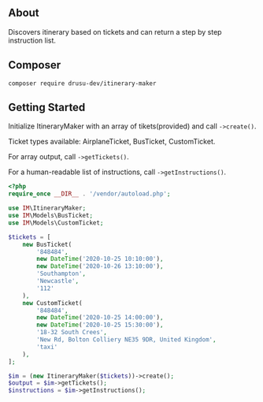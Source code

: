## About
Discovers itinerary based on tickets and can return a step by step instruction list.


## Composer

```composer require drusu-dev/itinerary-maker```

## Getting Started

Initialize ItineraryMaker with an array of tikets(provided) and call ```->create()```.

Ticket types available: AirplaneTicket, BusTicket, CustomTicket.

For array output, call ```->getTickets()```.

For a human-readable list of instructions, call ```->getInstructions()```.

```php
<?php
require_once __DIR__ . '/vendor/autoload.php';

use IM\ItineraryMaker;
use IM\Models\BusTicket;
use IM\Models\CustomTicket;

$tickets = [
    new BusTicket(
        '848484',
        new DateTime('2020-10-25 10:10:00'),
        new DateTime('2020-10-26 13:10:00'),
        'Southampton',
        'Newcastle',
        '112'
    ),
    new CustomTicket(
        '848484',
        new DateTime('2020-10-25 14:00:00'),
        new DateTime('2020-10-25 15:30:00'),
        '18-32 South Crees',
        'New Rd, Bolton Colliery NE35 9DR, United Kingdom',
        'taxi'
    ),
];

$im = (new ItineraryMaker($tickets))->create();
$output = $im->getTickets();
$instructions = $im->getInstructions();

```


